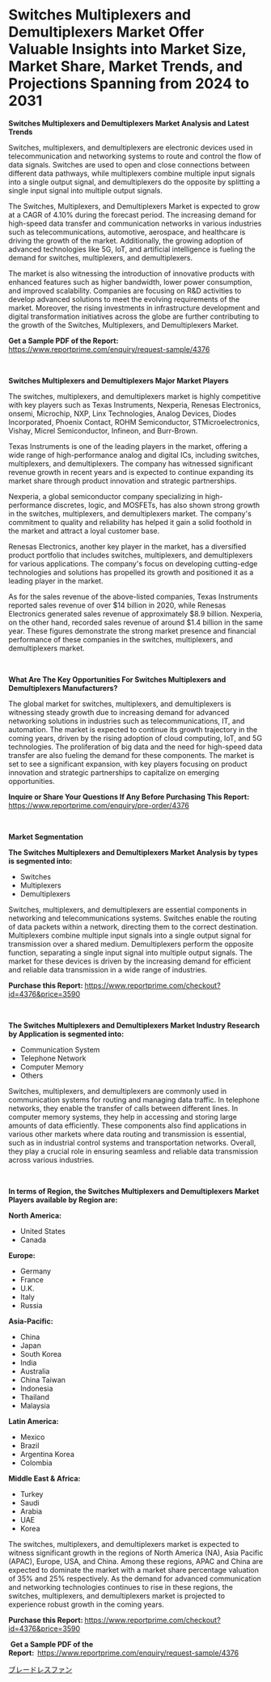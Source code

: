 <p><h1>Switches Multiplexers and Demultiplexers Market Offer Valuable Insights into Market Size, Market Share, Market Trends, and Projections Spanning from 2024 to 2031</h1></p><p><strong>Switches Multiplexers and Demultiplexers Market Analysis and Latest Trends</strong></p>
<p><p>Switches, multiplexers, and demultiplexers are electronic devices used in telecommunication and networking systems to route and control the flow of data signals. Switches are used to open and close connections between different data pathways, while multiplexers combine multiple input signals into a single output signal, and demultiplexers do the opposite by splitting a single input signal into multiple output signals.</p><p>The Switches, Multiplexers, and Demultiplexers Market is expected to grow at a CAGR of 4.10% during the forecast period. The increasing demand for high-speed data transfer and communication networks in various industries such as telecommunications, automotive, aerospace, and healthcare is driving the growth of the market. Additionally, the growing adoption of advanced technologies like 5G, IoT, and artificial intelligence is fueling the demand for switches, multiplexers, and demultiplexers.</p><p>The market is also witnessing the introduction of innovative products with enhanced features such as higher bandwidth, lower power consumption, and improved scalability. Companies are focusing on R&D activities to develop advanced solutions to meet the evolving requirements of the market. Moreover, the rising investments in infrastructure development and digital transformation initiatives across the globe are further contributing to the growth of the Switches, Multiplexers, and Demultiplexers Market.</p></p>
<p><strong>Get a Sample PDF of the Report:&nbsp;</strong> <a href="https://www.reportprime.com/enquiry/request-sample/4376">https://www.reportprime.com/enquiry/request-sample/4376</a></p>
<p>&nbsp;</p>
<p><strong>Switches Multiplexers and Demultiplexers Major Market Players</strong></p>
<p><p>The switches, multiplexers, and demultiplexers market is highly competitive with key players such as Texas Instruments, Nexperia, Renesas Electronics, onsemi, Microchip, NXP, Linx Technologies, Analog Devices, Diodes Incorporated, Phoenix Contact, ROHM Semiconductor, STMicroelectronics, Vishay, Micrel Semiconductor, Infineon, and Burr-Brown.</p><p>Texas Instruments is one of the leading players in the market, offering a wide range of high-performance analog and digital ICs, including switches, multiplexers, and demultiplexers. The company has witnessed significant revenue growth in recent years and is expected to continue expanding its market share through product innovation and strategic partnerships.</p><p>Nexperia, a global semiconductor company specializing in high-performance discretes, logic, and MOSFETs, has also shown strong growth in the switches, multiplexers, and demultiplexers market. The company's commitment to quality and reliability has helped it gain a solid foothold in the market and attract a loyal customer base.</p><p>Renesas Electronics, another key player in the market, has a diversified product portfolio that includes switches, multiplexers, and demultiplexers for various applications. The company's focus on developing cutting-edge technologies and solutions has propelled its growth and positioned it as a leading player in the market.</p><p>As for the sales revenue of the above-listed companies, Texas Instruments reported sales revenue of over $14 billion in 2020, while Renesas Electronics generated sales revenue of approximately $8.9 billion. Nexperia, on the other hand, recorded sales revenue of around $1.4 billion in the same year. These figures demonstrate the strong market presence and financial performance of these companies in the switches, multiplexers, and demultiplexers market.</p></p>
<p>&nbsp;</p>
<p><strong>What Are The Key Opportunities For Switches Multiplexers and Demultiplexers Manufacturers?</strong></p>
<p><p>The global market for switches, multiplexers, and demultiplexers is witnessing steady growth due to increasing demand for advanced networking solutions in industries such as telecommunications, IT, and automation. The market is expected to continue its growth trajectory in the coming years, driven by the rising adoption of cloud computing, IoT, and 5G technologies. The proliferation of big data and the need for high-speed data transfer are also fueling the demand for these components. The market is set to see a significant expansion, with key players focusing on product innovation and strategic partnerships to capitalize on emerging opportunities.</p></p>
<p><strong>Inquire or Share Your Questions If Any Before Purchasing This Report:</strong> <a href="https://www.reportprime.com/enquiry/pre-order/4376">https://www.reportprime.com/enquiry/pre-order/4376</a></p>
<p>&nbsp;</p>
<p><strong>Market Segmentation</strong></p>
<p><strong>The Switches Multiplexers and Demultiplexers Market Analysis by types is segmented into:</strong></p>
<p><ul><li>Switches</li><li>Multiplexers</li><li>Demultiplexers</li></ul></p>
<p><p>Switches, multiplexers, and demultiplexers are essential components in networking and telecommunications systems. Switches enable the routing of data packets within a network, directing them to the correct destination. Multiplexers combine multiple input signals into a single output signal for transmission over a shared medium. Demultiplexers perform the opposite function, separating a single input signal into multiple output signals. The market for these devices is driven by the increasing demand for efficient and reliable data transmission in a wide range of industries.</p></p>
<p><strong>Purchase this Report:&nbsp;</strong><a href="https://www.reportprime.com/checkout?id=4376&price=3590">https://www.reportprime.com/checkout?id=4376&price=3590</a></p>
<p>&nbsp;</p>
<p><strong>The Switches Multiplexers and Demultiplexers Market Industry Research by Application is segmented into:</strong></p>
<p><ul><li>Communication System</li><li>Telephone Network</li><li>Computer Memory</li><li>Others</li></ul></p>
<p><p>Switches, multiplexers, and demultiplexers are commonly used in communication systems for routing and managing data traffic. In telephone networks, they enable the transfer of calls between different lines. In computer memory systems, they help in accessing and storing large amounts of data efficiently. These components also find applications in various other markets where data routing and transmission is essential, such as in industrial control systems and transportation networks. Overall, they play a crucial role in ensuring seamless and reliable data transmission across various industries.</p></p>
<p>&nbsp;</p>
<p><strong>In terms of Region, the Switches Multiplexers and Demultiplexers Market Players available by Region are:</strong></p>
<p>
    <p> <strong> North America: </strong>
        <ul>
            <li>United States</li>
            <li>Canada</li>
        </ul>
        </p> 
    <p> <strong> Europe: </strong>
        <ul>
            <li>Germany</li>
            <li>France</li>
            <li>U.K.</li>
            <li>Italy</li>
            <li>Russia</li>
        </ul>
        </p> 
    <p> <strong> Asia-Pacific: </strong>
        <ul>
            <li>China</li>
            <li>Japan</li>
            <li>South Korea</li>
            <li>India</li>
            <li>Australia</li>
            <li>China Taiwan</li>
            <li>Indonesia</li>
            <li>Thailand</li>
            <li>Malaysia</li>
        </ul>
        </p> 
    <p> <strong> Latin America: </strong>
        <ul>
            <li>Mexico</li>
            <li>Brazil</li>
            <li>Argentina Korea</li>
            <li>Colombia</li>
        </ul>
        </p> 
    <p> <strong> Middle East & Africa: </strong>
        <ul>
            <li>Turkey</li>
            <li>Saudi</li>
            <li>Arabia</li>
            <li>UAE</li>
            <li>Korea</li>
        </ul>
    </p>
    </p>
<p><p>The switches, multiplexers, and demultiplexers market is expected to witness significant growth in the regions of North America (NA), Asia Pacific (APAC), Europe, USA, and China. Among these regions, APAC and China are expected to dominate the market with a market share percentage valuation of 35% and 25% respectively. As the demand for advanced communication and networking technologies continues to rise in these regions, the switches, multiplexers, and demultiplexers market is projected to experience robust growth in the coming years.</p></p>
<p><strong>Purchase this Report: </strong><a href="https://www.reportprime.com/checkout?id=4376&price=3590">https://www.reportprime.com/checkout?id=4376&price=3590</a></p>
<p>&nbsp;<strong>Get a Sample PDF of the Report:&nbsp;&nbsp;</strong><a href="https://www.reportprime.com/enquiry/request-sample/4376">https://www.reportprime.com/enquiry/request-sample/4376</a></p>
<p><strong></strong></p>
<p><p><a href="https://github.com/Sophiaard2003/Market-Research-Report-List-1/blob/main/518956715157.md">ブレードレスファン</a></p></p>